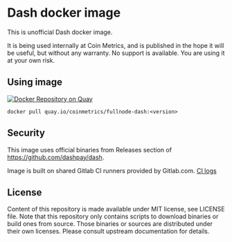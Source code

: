 # Dash docker image

This is unofficial Dash docker image.

It is being used internally at Coin Metrics, and is published in the hope it will be useful, but without any warranty. No support is available. You are using it at your own risk.

## Using image

[![Docker Repository on Quay](https://quay.io/repository/coinmetrics/fullnode-dash/status "Docker Repository on Quay")](https://quay.io/repository/coinmetrics/fullnode-dash)

```
docker pull quay.io/coinmetrics/fullnode-dash:<version>
```

## Security

This image uses official binaries from Releases section of https://github.com/dashpay/dash.

Image is built on shared Gitlab CI runners provided by Gitlab.com. [CI logs](https://gitlab.com/coinmetrics/fullnodes/dash/pipelines)

## License

Content of this repository is made available under MIT license, see LICENSE file.
Note that this repository only contains scripts to download binaries or build ones from source.
Those binaries or sources are distributed under their own licenses.
Please consult upstream documentation for details.

